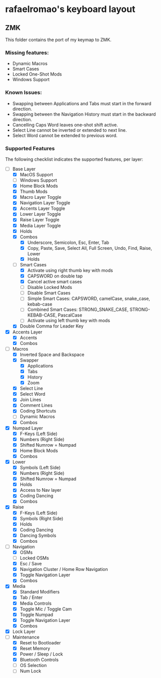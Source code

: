 # rafaelromao's keyboard layout

## ZMK

This folder contains the port of my keymap to ZMK. 

### Missing features:
- Dynamic Macros
- Smart Cases
- Locked One-Shot Mods
- Windows Support

### Known Issues:
- Swapping between Applications and Tabs must start in the forward direction.
- Swapping between the Navigation History must start in the backward direction.
- Cancelling Caps Word leaves one-shot shift active.
- Select Line cannot be inverted or extended to next line.
- Select Word cannot be extended to previous word.
 
### Supported Features

The following checklist indicates the supported features, per layer:

- [ ] Base Layer
    - [x] MacOS Support
    - [ ] Windows Support
    - [x] Home Block Mods
    - [x] Thumb Mods
    - [x] Macro Layer Toggle
    - [x] Navigation Layer Toggle
    - [x] Accents Layer Toggle
    - [x] Lower Layer Toggle
    - [x] Raise Layer Toggle
    - [x] Media Layer Toggle
    - [x] Holds
    - [x] Combos
        - [x] Underscore, Semicolon, Esc, Enter, Tab
        - [x] Copy, Paste, Save, Select All, Full Screen, Undo, Find, Raise, Lower
        - [x] Holds
    - [ ] Smart Cases
        - [x] Activate using right thumb key with mods
        - [x] CAPSWORD on double tap
        - [x] Cancel active smart cases
        - [ ] Disable Locked Mods
        - [ ] Disable Smart Cases
        - [ ] Simple Smart Cases: CAPSWORD, camelCase, snake_case, kebab-case
        - [ ] Combined Smart Cases: STRONG_SNAKE_CASE, STRONG-KEBAB-CASE, PascalCase
        - [ ] Activate using left thumb key with mods
    - [x] Double Comma for Leader Key
- [x] Accents Layer
    - [x] Accents
    - [x] Combos
- [ ] Macros
    - [x] Inverted Space and Backspace
    - [x] Swapper
        - [x] Applications
        - [x] Tabs
        - [x] History
        - [x] Zoom
    - [x] Select Line
    - [x] Select Word
    - [x] Join Lines
    - [x] Comment Lines
    - [x] Coding Shortcuts
    - [ ] Dynamic Macros
    - [x] Combos
- [x] Numpad Layer
    - [x] F-Keys (Left Side)
    - [x] Numbers (Right Side)
    - [x] Shifted Numrow = Numpad
    - [x] Home Block Mods
    - [x] Combos
- [x] Lower
    - [x] Symbols (Left Side)
    - [x] Numbers (Right Side)
    - [x] Shifted Numrow = Numpad
    - [x] Holds
    - [x] Access to Nav layer
    - [x] Coding Dancing
    - [x] Combos
- [x] Raise
    - [x] F-Keys (Left Side)
    - [x] Symbols (Right Side)
    - [x] Holds
    - [x] Coding Dancing
    - [x] Dancing Symbols
    - [x] Combos
- [ ] Navigation
    - [x] OSMs
    - [ ] Locked OSMs
    - [x] Esc / Save
    - [x] Navigation Cluster / Home Row Navigation
    - [x] Toggle Navigation Layer
    - [x] Combos
- [x] Media
    - [x] Standard Modifiers
    - [x] Tab / Enter
    - [x] Media Controls
    - [x] Toggle Mic / Toggle Cam
    - [x] Toggle Numpad
    - [x] Toggle Navigation Layer
    - [x] Combos
- [x] Lock Layer
- [ ] Maintenance
    - [x] Reset to Bootloader
    - [x] Reset Memory
    - [x] Power / Sleep / Lock
    - [x] Bluetooth Controls
    - [ ] OS Selection
    - [ ] Num Lock
